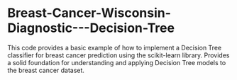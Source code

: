 # Breast-Cancer-Wisconsin-Diagnostic---Decision-Tree
This code provides a basic example of how to implement a Decision Tree classifier for breast cancer prediction using the scikit-learn library. Provides a solid foundation for understanding and applying Decision Tree models to the breast cancer dataset.
